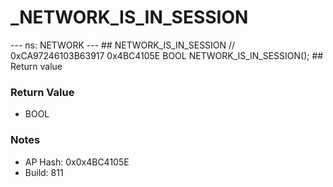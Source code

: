 # _NETWORK_IS_IN_SESSION

--- ns: NETWORK --- ## NETWORK_IS_IN_SESSION  // 0xCA97246103B63917 0x4BC4105E BOOL NETWORK_IS_IN_SESSION();   ## Return value

### Return Value
* BOOL

### Notes
* AP Hash: 0x0x4BC4105E
* Build: 811

